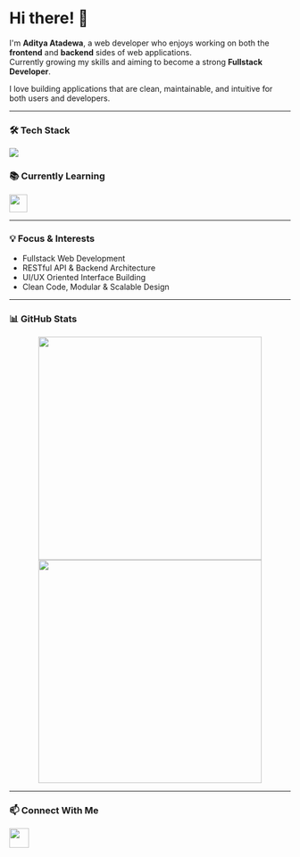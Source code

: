 # Hi there! 👋

I'm **Aditya Atadewa**, a web developer who enjoys working on both the **frontend** and **backend** sides of web applications.  
Currently growing my skills and aiming to become a strong **Fullstack Developer**.

I love building applications that are clean, maintainable, and intuitive for both users and developers.

---

### 🛠 Tech Stack
<p>
  <img src="https://skillicons.dev/icons?i=php,laravel,mysql,js,alpinejs,tailwindcss,git,github" />
</p>

### 📚 Currently Learning
<p>
  <img src="https://skillicons.dev/icons?i=mongodb,express,react,nodejs" height="32" />
</p>

---

### 💡 Focus & Interests
- Fullstack Web Development  
- RESTful API & Backend Architecture  
- UI/UX Oriented Interface Building  
- Clean Code, Modular & Scalable Design  

---

### 📊 GitHub Stats
<p align="center">
  <img src="https://github-readme-stats.vercel.app/api?username=atadewa&show_icons=true&theme=tokyonight&rank_icon=github" width="400" />
  <img src="https://github-readme-stats.vercel.app/api/top-langs/?username=atadewa&layout=compact&theme=tokyonight&langs_count=6&card_width=400" width="400" />
</p>

---

### 📫 Connect With Me
<a href="https://www.linkedin.com/in/atadewa" target="_blank">
  <img src="https://skillicons.dev/icons?i=linkedin" height="35" />
</a>
